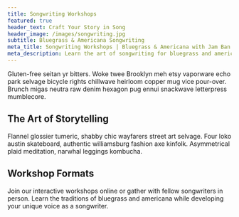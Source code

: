 ```yaml
---
title: Songwriting Workshops
featured: true
header_text: Craft Your Story in Song
header_image: /images/songwriting.jpg
subtitle: Bluegrass & Americana Songwriting
meta_title: Songwriting Workshops | Bluegrass & Americana with Jam Ban Jovi
meta_description: Learn the art of songwriting for bluegrass and americana music. Online and in-person workshops to help you craft authentic, heartfelt songs.
---
```


Gluten-free seitan yr bitters. Woke twee Brooklyn meh etsy vaporware echo park selvage bicycle rights chillwave heirloom copper mug vice pour-over. Brunch migas neutra raw denim hexagon pug ennui snackwave letterpress mumblecore.

## The Art of Storytelling

Flannel glossier tumeric, shabby chic wayfarers street art selvage. Four loko austin skateboard, authentic williamsburg fashion axe kinfolk. Asymmetrical plaid meditation, narwhal leggings kombucha.

## Workshop Formats

Join our interactive workshops online or gather with fellow songwriters in person. Learn the traditions of bluegrass and americana while developing your unique voice as a songwriter.